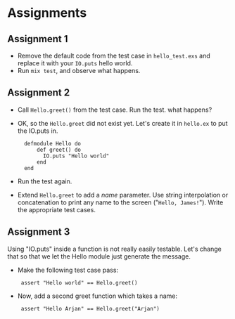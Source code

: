 # Assignments

## Assignment 1

* Remove the default code from the test case in `hello_test.exs` and
  replace it with your `IO.puts` hello world.
* Run `mix test`, and observe what happens.

## Assignment 2

* Call `Hello.greet()` from the test case. Run the test. what happens?

* OK, so the `Hello.greet` did not exist yet. Let's create it
  in `hello.ex` to put the IO.puts in.

        defmodule Hello do
            def greet() do
              IO.puts "Hello world"
            end
        end

* Run the test again.

* Extend `Hello.greet` to add a *name* parameter. Use string
  interpolation or concatenation to print any name to the screen
  ("`Hello, James!`"). Write the appropriate test cases.


## Assignment 3

Using "IO.puts" inside a function is not really easily testable. Let's
change that so that we let the Hello module just generate the message.

 * Make the following test case pass:

        assert "Hello world" == Hello.greet()

 * Now, add a second greet function which takes a name:

        assert "Hello Arjan" == Hello.greet("Arjan")
